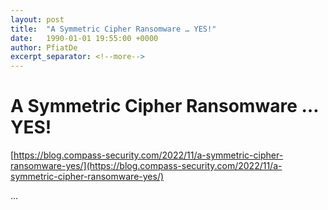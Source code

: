 ```yaml
---
layout: post
title:  "A Symmetric Cipher Ransomware … YES!"
date:   1990-01-01 19:55:00 +0000
author: PfiatDe
excerpt_separator: <!--more-->
---
```


# A Symmetric Cipher Ransomware … YES!

[https://blog.compass-security.com/2022/11/a-symmetric-cipher-ransomware-yes/](https://blog.compass-security.com/2022/11/a-symmetric-cipher-ransomware-yes/)

...
<!--more-->

